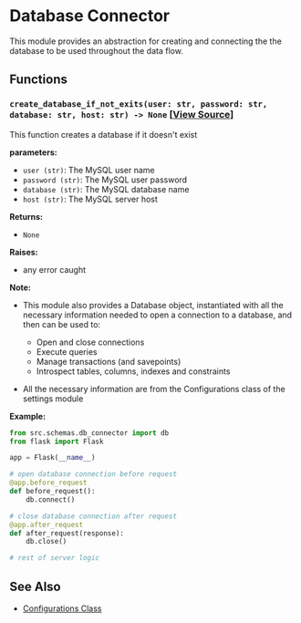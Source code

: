 # Database Connector

This module provides an abstraction for creating and connecting the the database to be used throughout the data flow.

## Functions

### `create_database_if_not_exits(user: str, password: str, database: str, host: str) -> None` [[View Source](/src/schemas/db_connector.py#L12-L27)]

This function creates a database if it doesn't exist

**parameters:**

- `user (str)`: The MySQL user name
- `password (str)`: The MySQL user password
- `database (str)`: The MySQL database name
- `host (str)`: The MySQL server host

**Returns:**

- `None`

**Raises:**

- any error caught

**Note:**

- This module also provides a Database object, instantiated with all the necessary information needed to open a connection to a database, and then can be used to:

  - Open and close connections
  - Execute queries
  - Manage transactions (and savepoints)
  - Introspect tables, columns, indexes and constraints

- All the necessary information are from the Configurations class of the settings module

**Example:**

```python
from src.schemas.db_connector import db
from flask import Flask

app = Flask(__name__)

# open database connection before request
@app.before_request
def before_request():
    db.connect()

# close database connection after request
@app.after_request
def after_request(response):
    db.close()

# rest of server logic
```

## See Also

- [Configurations Class](../miscellaneous/settings.md)
